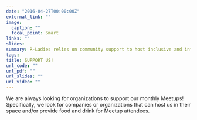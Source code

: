 ```yaml
---
date: "2016-04-27T00:00:00Z"
external_link: ""
image:
  caption: ""
  focal_point: Smart
links: ""
slides: 
summary: R-Ladies relies on community support to host inclusive and informative events.
tags:
title: SUPPORT US!
url_code: ""
url_pdf: ""
url_slides: ""
url_video: ""
---
```


We are always looking for organizations to support our monthly Meetups! Specifically, we look for companies or organizations that can host us in their space and/or provide food and drink for Meetup attendees.